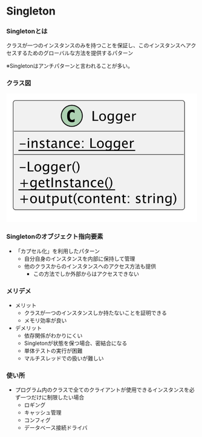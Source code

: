 # Singleton

### Singletonとは
クラスが一つのインスタンスのみを持つことを保証し、このインスタンスへアクセスするためのグローバルな方法を提供するパターン

※Singletonはアンチパターンと言われることが多い。

### クラス図
![クラス図](./%E3%82%AF%E3%83%A9%E3%82%B9%E5%9B%B3.png)

### Singletonのオブジェクト指向要素
- 「カプセル化」を利用したパターン
  - 自分自身のインスタンスを内部に保持して管理
  - 他のクラスからのインスタンスへのアクセス方法も提供
    - この方法でしか外部からはアクセスできない

### メリデメ
- メリット
  - クラスが一つのインスタンスしか持たないことを証明できる
  - メモリ効率が良い
- デメリット
  - 依存関係がわかりにくい
  - Singletonが状態を保つ場合、密結合になる
  - 単体テストの実行が困難
  - マルチスレッドでの扱いが難しい

### 使い所
- プログラム内のクラスで全てのクライアントが使用できるインスタンスを必ず一つだけに制限したい場合
  - ロギング
  - キャッシュ管理
  - コンフィグ
  - データベース接続ドライバ


